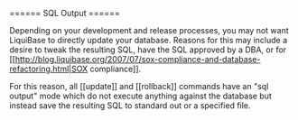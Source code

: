 ====== SQL Output ======

Depending on your development and release processes, you may not want LiquiBase to directly update your database.  Reasons for this may include a desire to tweak the resulting SQL, have the SQL approved by a DBA, or for [[http://blog.liquibase.org/2007/07/sox-compliance-and-database-refactoring.html|SOX compliance]].  

For this reason, all [[update]] and [[rollback]] commands have an "sql output" mode which do not execute anything against the database but instead save the resulting SQL to standard out or a specified file.